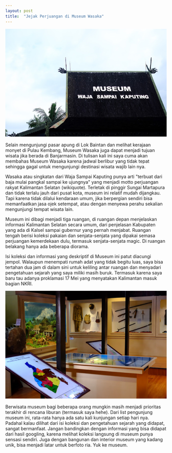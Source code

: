```yaml
---
layout: post
title:  "Jejak Perjuangan di Museum Wasaka"
---
```


![20170701_01](/images/20170701_01.JPG)

Selain mengunjungi pasar apung di Lok Baintan dan melihat kerajaan monyet di Pulau Kembang, Museum Wasaka juga dapat menjadi tujuan wisata jika berada di Banjarmasin. Di tulisan kali ini saya cuma akan membahas Museum Wasaka karena jadwal berlibur yang tidak tepat sehingga gagal untuk mengunjungi destinasi wisata wajib lain nya.

Wasaka atau singkatan dari Waja Sampai Kaputing punya arti "terbuat dari baja mulai pangkal sampai ke ujungnya" yang menjadi motto perjuangan rakyat Kalimantan Selatan (wikiquote). Terletak di pinggir Sungai Martapura dan tidak terlalu jauh dari pusat kota, museum ini relatif mudah dijangkau. Tapi karena tidak dilalui kendaraan umum, jika berpergian sendiri bisa memanfaatkan jasa ojek setempat, atau dengan menyewa perahu sekalian mengunjungi tempat wisata lain.

Museum ini dibagi menjadi tiga ruangan, di ruangan depan menjelaskan informasi Kalimantan Selatan secara umum, dari penjelasan Kabupaten yang ada di  Kalsel sampai gubernur yang pernah menjabat. Ruangan tengah berisi koleksi pakaian dan senjata-senjata yang dipakai semasa perjuangan kemerdekaan dulu, termasuk senjata-senjata magic. Di ruangan belakang hanya ada beberapa diorama.

Isi koleksi dan informasi yang deskriptif di Museum ini patut diacungi jempol. Walaupun menempati rumah adat yang tidak begitu luas, saya bisa tertahan dua jam di dalam sini untuk keliling antar ruangan dan menyadari pengetahuan sejarah yang saya miliki masih buruk. Termasuk karena saya baru tau adanya proklamasi 17 Mei yang menyatakan Kalimantan masuk bagian NKRI.

![20170701_02](/images/20170701_02.JPG)

Berwisata museum bagi beberapa orang mungkin masih menjadi prioritas terakhir di rencana liburan (termasuk saya hehe). Dari list pengunjung museum ini, rata-rata hanya ada satu kali kunjungan setiap hari nya. Padahal kalau dilihat dari isi koleksi dan pengetahuan sejarah yang didapat, sangat bermanfaat. Jangan bandingkan dengan informasi yang bisa didapat dari hasil googling, karena melihat koleksi langsung di museum punya sensasi sendiri. Juga dengan bangunan dan interior museum yang kadang unik, bisa menjadi latar untuk berfoto ria. Yuk ke museum.
